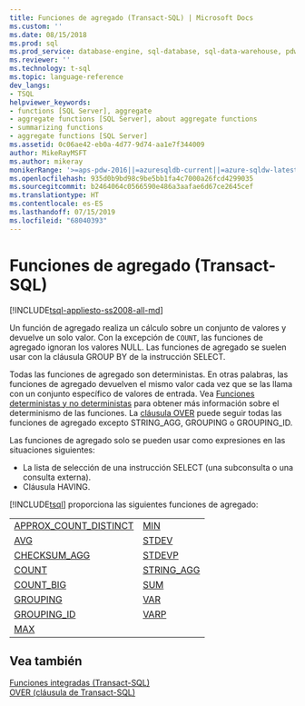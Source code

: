 ```yaml
---
title: Funciones de agregado (Transact-SQL) | Microsoft Docs
ms.custom: ''
ms.date: 08/15/2018
ms.prod: sql
ms.prod_service: database-engine, sql-database, sql-data-warehouse, pdw
ms.reviewer: ''
ms.technology: t-sql
ms.topic: language-reference
dev_langs:
- TSQL
helpviewer_keywords:
- functions [SQL Server], aggregate
- aggregate functions [SQL Server], about aggregate functions
- summarizing functions
- aggregate functions [SQL Server]
ms.assetid: 0c06ae42-eb0a-4d77-9d74-aa1e7f344009
author: MikeRayMSFT
ms.author: mikeray
monikerRange: '>=aps-pdw-2016||=azuresqldb-current||=azure-sqldw-latest||>=sql-server-2016||=sqlallproducts-allversions||>=sql-server-linux-2017||=azuresqldb-mi-current'
ms.openlocfilehash: 935d0b9bd98c9be5bb1fa4c7000a26fcd4299035
ms.sourcegitcommit: b2464064c0566590e486a3aafae6d67ce2645cef
ms.translationtype: HT
ms.contentlocale: es-ES
ms.lasthandoff: 07/15/2019
ms.locfileid: "68040393"
---
```

# <a name="aggregate-functions-transact-sql"></a>Funciones de agregado (Transact-SQL)
[!INCLUDE[tsql-appliesto-ss2008-all-md](../../includes/tsql-appliesto-ss2008-all-md.md)]

Un función de agregado realiza un cálculo sobre un conjunto de valores y devuelve un solo valor. Con la excepción de `COUNT`, las funciones de agregado ignoran los valores NULL. Las funciones de agregado se suelen usar con la cláusula GROUP BY de la instrucción SELECT.
  
Todas las funciones de agregado son deterministas. En otras palabras, las funciones de agregado devuelven el mismo valor cada vez que se las llama con un conjunto específico de valores de entrada. Vea [Funciones deterministas y no deterministas](../../relational-databases/user-defined-functions/deterministic-and-nondeterministic-functions.md) para obtener más información sobre el determinismo de las funciones. La [cláusula OVER](../../t-sql/queries/select-over-clause-transact-sql.md) puede seguir todas las funciones de agregado excepto STRING_AGG, GROUPING o GROUPING_ID.
  
Las funciones de agregado solo se pueden usar como expresiones en las situaciones siguientes:
-   La lista de selección de una instrucción SELECT (una subconsulta o una consulta externa).  
-   Cláusula HAVING.  
  
[!INCLUDE[tsql](../../includes/tsql-md.md)] proporciona las siguientes funciones de agregado:
  
|||
|-|-|
|[APPROX_COUNT_DISTINCT](../../t-sql/functions/approx-count-distinct-transact-sql.md)| [MIN](../../t-sql/functions/min-transact-sql.md)|
|[AVG](../../t-sql/functions/avg-transact-sql.md)|[STDEV](../../t-sql/functions/stdev-transact-sql.md)|
|[CHECKSUM_AGG](../../t-sql/functions/checksum-agg-transact-sql.md)|[STDEVP](../../t-sql/functions/stdevp-transact-sql.md)|
|[COUNT](../../t-sql/functions/count-transact-sql.md)|[STRING_AGG](../../t-sql/functions/string-agg-transact-sql.md)|
|[COUNT_BIG](../../t-sql/functions/count-big-transact-sql.md)|[SUM](../../t-sql/functions/sum-transact-sql.md)|
|[GROUPING](../../t-sql/functions/grouping-transact-sql.md)|[VAR](../../t-sql/functions/var-transact-sql.md)|
|[GROUPING_ID](../../t-sql/functions/grouping-id-transact-sql.md)|[VARP](../../t-sql/functions/varp-transact-sql.md)|
|[MAX](../../t-sql/functions/max-transact-sql.md)||
  
## <a name="see-also"></a>Vea también
[Funciones integradas &#40;Transact-SQL&#41;](../../t-sql/functions/functions.md)  
[OVER &#40;cláusula de Transact-SQL&#41;](../../t-sql/queries/select-over-clause-transact-sql.md)
  
  
